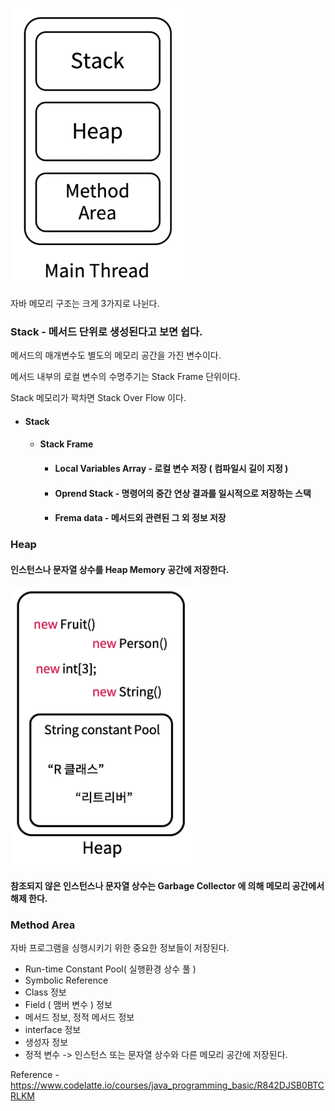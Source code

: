 ![image-20220407140021866](../images/image-20220407140021866.png)

자바 메모리 구조는 크게 3가지로 나뉜다.



###  Stack - 메서드 단위로 생성된다고 보면 쉽다.

메서드의 매개변수도 별도의 메모리 공간을 가진 변수이다.

메서드 내부의 로컬 변수의 수명주기는 Stack Frame 단위이다.

Stack 메모리가 꽉차면 Stack Over Flow 이다.

- #### Stack

	- #### Stack Frame

		- #### Local Variables Array - 로컬 변수 저장 ( 컴파일시 길이 지정 )

		- #### Oprend Stack - 명령어의 중간 연상 결과를 일시적으로 저장하는 스택

		- #### Frema data - 메서드외 관련된 그 외 정보 저장




### Heap

#### 인스턴스나 문자열 상수를 Heap Memory 공간에 저장한다.

![image-20220407140452775](../images/image-20220407140452775.png)

#### 참조되지 않은 인스턴스나 문자열 상수는 Garbage Collector 에 의해 메모리 공간에서 해제 한다.



### Method Area

자바 프로그램을 싱행시키기 위한 중요한 정보들이 저장된다.

- Run-time Constant Pool( 실행환경 상수 풀 )
- Symbolic Reference
- Class 정보
- Field ( 맴버 변수 ) 정보
- 메서드 정보, 정적 메서드 정보
- interface 정보
- 생성자 정보
- 정적 변수 ->  인스턴스 또는 문자열 상수와 다른 메모리 공간에 저장된다.





Reference - https://www.codelatte.io/courses/java_programming_basic/R842DJSB0BTCRLKM